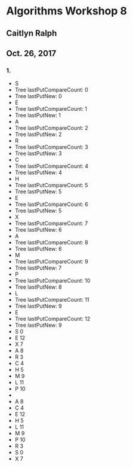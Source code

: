 # Algorithms Workshop 8
## Caitlyn Ralph
## Oct. 26, 2017

### 1. 
* S
* Tree lastPutCompareCount: 0
* Tree lastPutNew: 0
* E
* Tree lastPutCompareCount: 1
* Tree lastPutNew: 1
* A
* Tree lastPutCompareCount: 2
* Tree lastPutNew: 2
* R
* Tree lastPutCompareCount: 3
* Tree lastPutNew: 3
* C
* Tree lastPutCompareCount: 4
* Tree lastPutNew: 4
* H
* Tree lastPutCompareCount: 5
* Tree lastPutNew: 5
* E
* Tree lastPutCompareCount: 6
* Tree lastPutNew: 5
* X
* Tree lastPutCompareCount: 7
* Tree lastPutNew: 6
* A
* Tree lastPutCompareCount: 8
* Tree lastPutNew: 6
* M
* Tree lastPutCompareCount: 9
* Tree lastPutNew: 7
* P
* Tree lastPutCompareCount: 10
* Tree lastPutNew: 8
* L
* Tree lastPutCompareCount: 11
* Tree lastPutNew: 9
* E
* Tree lastPutCompareCount: 12
* Tree lastPutNew: 9
* S 0
* E 12
* X 7
* A 8
* R 3
* C 4
* H 5
* M 9
* L 11
* P 10
* 
* A 8
* C 4
* E 12
* H 5
* L 11
* M 9
* P 10
* R 3
* S 0
* X 7
